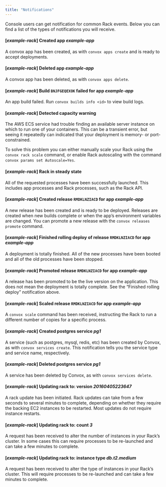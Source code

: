 ```yaml
---
title: "Notifications"
---
```


Console users can get notification for common Rack events. Below you can find a list of the types of notifications you will receive.

#### [*example-rack*] Created app *example-app*

A convox app has been created, as with `convox apps create` and is ready to accept deployments.

#### [*example-rack*] Deleted app *example-app*

A convox app has been deleted, as with `convox apps delete`.

#### [*example-rack*] Build `BNJFGEQEXOK` failed for app *example-app*

An app build failed. Run `convox builds info <id>` to view build logs.

#### [*example-rack*] Detected capacity warning

The AWS ECS service had trouble finding an available server instance on which to run one of your containers. This can be a transient error, but seeing it repeatedly can indicated that your deployment is memory- or port-constrained.

To solve this problem you can either manually scale your Rack using the `convox rack scale` command, or enable Rack autoscaling with the command `convox params set Autoscale=Yes`.

#### [*example-rack*] Rack in steady state

All of the requested processes have been successfully launched. This includes app processes and Rack processes, such as the Rack API.

#### [*example-rack*] Created release `RMDKLNZIACD` for app *example-app*

A new release has been created and is ready to be deployed. Releases are created when new builds complete or when the app’s environment variables are changed. You can promote a new release with the `convox releases promote` command.

#### [*example-rack*] Finished rolling deploy of release `RMDKLNZIACD` for app *example-app*

A deployment is totally finished. All of the new processes have been booted and all of the old processes have been stopped.

#### [*example-rack*] Promoted release `RMDKLNZIACD` for app *example-app*

A release has been promoted to be the live version on the application. This does not mean the deployment is totally complete. See the “Finished rolling deploy” notification above.

#### [*example-rack*] Scaled release `RMDKLNZIACD` for app *example-app*

A `convox scale` command has been received, instructing the Rack to run a different number of copies for a specific process.

#### [*example-rack*] Created postgres service *pg1*

A service (such as postgres, mysql, redis, etc) has been created by Convox, as with `convox services create`. This notification tells you the service type and service name, respectively.

#### [*example-rack*] Deleted postgres service *pg1*

A service has been deleted by Convox, as with `convox services delete`.

#### [*example-rack*] Updating rack to: version *20160405223647*

A rack update has been initiated. Rack updates can take from a few seconds to several minutes to complete, depending on whether they require the backing EC2 instances to be restarted. Most updates do not require instance restarts.

#### [*example-rack*] Updating rack to: count *3*

A request has been received to alter the number of instances in your Rack’s cluster. In some cases this can require processes to be re-launched and can take a few minutes to complete.

#### [*example-rack*] Updating rack to: instance type *db.t2.medium*

A request has been received to alter the type of instances in your Rack’s cluster. This will require processes to be re-launched and can take a few minutes to complete.

